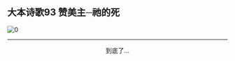 
## 大本诗歌93 赞美主─祂的死

<img alt="0" data-original="/data/d0099/0.jpeg">

---

<p style="text-align: center">到底了...</p>

<script src="/js/dist-view.js"></script>